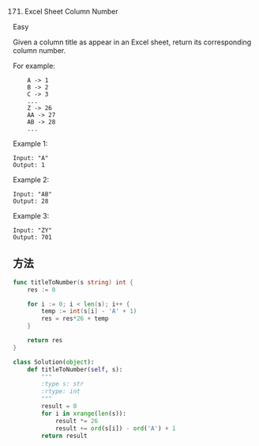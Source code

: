 171. Excel Sheet Column Number


Easy


Given a column title as appear in an Excel sheet, return its corresponding column number.

For example:

```
    A -> 1
    B -> 2
    C -> 3
    ...
    Z -> 26
    AA -> 27
    AB -> 28 
    ...
```


Example 1:

```
Input: "A"
Output: 1
```

Example 2:
```
Input: "AB"
Output: 28
```

Example 3:
```
Input: "ZY"
Output: 701
```


## 方法


```go
func titleToNumber(s string) int {
    res := 0

	for i := 0; i < len(s); i++ {
		temp := int(s[i] - 'A' + 1)
		res = res*26 + temp
	}

	return res
}
```


```python
class Solution(object):
    def titleToNumber(self, s):
        """
        :type s: str
        :rtype: int
        """
        result = 0
        for i in xrange(len(s)):
            result *= 26
            result += ord(s[i]) - ord('A') + 1
        return result
```
